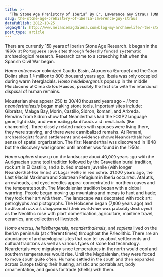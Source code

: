 ```yaml
---
title: >-
  “The Stone Age Prehistory of Iberia” By Dr. Lawerence Guy Straus (UNM, Universidad de Cantabria)
slug: the-stone-age-prehistory-of-iberia-lawerence-guy-straus
datePublish: 2012-10-25
legacyUrl: http://www.melaniemagdalena.com/blog-my-archaeolife/-the-stone-age-prehistory-of-iberia-by-dr-lawerence-guy-straus-unm-universidad-de-cantabria
post_type: article
---
```


There are currently 150 years of Iberian Stone Age Research. It began in the 1860s at Portuguese cave sites through federally funded systematic archaeological research. Research came to a screeching halt when the Spanish Civil War began.

_Homo antecessor_ colonized Gaudix Basin, Atapuerca (Europe) and the Gran Dolina sites 1.4 million to 800 thousand years ago. Iberia was only occupied during warm interglacials. _Homo heidelbergensis_ pops up in the middle Pleistocene at Cima de los Huesos, possibly the first site with the intentional disposal of human remains.

Mousterian sites appear 250 to 30/40 thousand years ago – _Homo neanderthalensis_ began making stone tools. Important sites include: Gibraltar, Malaga Bay, Morin, Castillo, Sidron, Romani, and Arbreda. Remains from Sidron show that Neanderthals had the FOXP2 language gene, light skin, and were eating plant foods and medicinals (like chamomile). Three closely related males with spouses were living there, they were starving, and there were cannibalized remains. At Romani, archaeologists found settlements and evidence shows Neanderthals had sense of spatial organization. The first Neanderthal was discovered in 1848 but the discovery was ignored until another was found in the 1950s.

_Homo sapiens_ show up on the landscape about 40,000 years ago with the Aurignacian stone tool tradition followed by the Gravettian burial tradition, rock art in El Castillo, and a buried modern juvenile (with longer Neanderthal-like limbs) at Lagar Velho in red ochre. 21,000 years ago, the Last Glacial Maximum and Solutrean Refugium in Iberia occurred. Atal atls, arrowheads, and eyed needles appear concentrated in northern caves and the temperate south. The Magdalenian tradition began with a global warming. People began moving up mountains and mesas to hunt and trade; they took their art with them. The landscape was decorated with rock art: petroglyphs and pictographs. The Holocene began (7,000 years ago) and traditional rock art disappeared (their worldview was probably destroyed) as the Neolithic rose with plant domestication, agriculture, maritime travel, ceramics, and collection of livestock.

_Homo erectus, heildelbergensis,_ _neanderthalensis,_ and _sapiens_ lived on the Iberian peninsula (at different times) throughout the Paleolithic. There are an abundance of archaeological sites that can tell us about settlements and cultural traditions as well as various types of stone tool technology. Neandertals were migratory since temperatures in the north would cool and southern temperatures would rise. Until the Magdalenian, they were forced to move south quite often. Humans settled in the south and then expanded across Europe taking their hunting, artistic and portable art, body ornamentation, and goods for trade (shells) with them.
